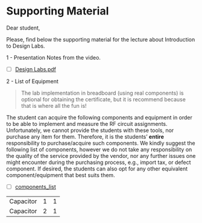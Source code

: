 # Supporting Material

Dear student,

Please, find below the supporting material for the lecture about Introduction to Design Labs.

1 - Presentation Notes from the video.

- [ ] [Design Labs.pdf](docs/Design%20Labs.pdf)

2 - List of Equipment

> The lab implementation in breadboard (using real components) is optional for obtaining the certificate, but it is recommend because that is where all the fun is!

The student can acquire the following components and equipment in order to be able to implement and measure the RF circuit assignments. Unfortunately, we cannot provide the students with these tools, nor purchase any item for them. Therefore, it is the students’ **entire** responsibility to purchase/acquire such components. We kindly suggest the following list of components, however we do not take any responsibility on the quality of the service provided by the vendor, nor any further issues one might encounter during the purchasing process, e.g., import tax, or defect component. If desired, the students can also opt for any other equivalent  component/equipment that best suits them.

- [ ] [components_list](docs/components_list.xls)

| | | |
|-|-|-|
| Capacitor | 1	| 1| 	EUR 4.00| 	Ceramische Condensator Set 2pF-100nF - CERCONSET (tinytronics.nl) |
| Capacitor | 2	| 1| 	EUR 4.00| 	Elektrolytische Condensator Set 0.22uF-470uF - ELCOSET (tinytronics.nl) |

